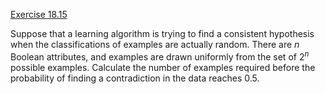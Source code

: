 [Exercise 18.15](18-15/)

Suppose that a learning algorithm is trying to find a consistent
hypothesis when the classifications of examples are actually random.
There are $n$ Boolean attributes, and examples are drawn uniformly from
the set of $2^n$ possible examples. Calculate the number of examples
required before the probability of finding a contradiction in the data
reaches 0.5.
